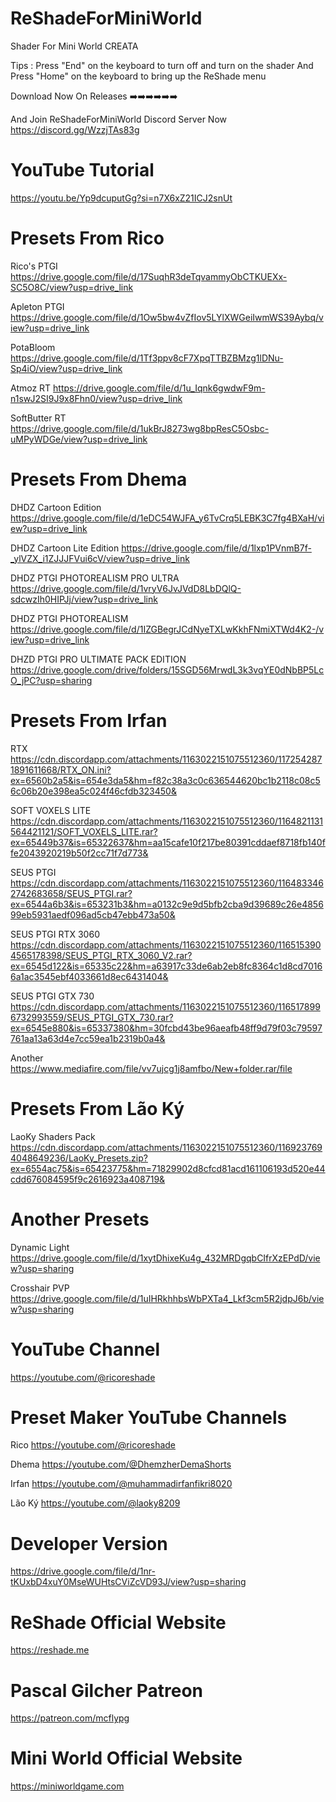 # ReShadeForMiniWorld

Shader For Mini World CREATA

Tips : Press "End" on the keyboard to turn off and turn on the shader And Press "Home" on the keyboard to bring up the ReShade menu

Download Now On Releases ➡️➡️➡️➡️➡️➡️

And Join ReShadeForMiniWorld Discord Server Now
https://discord.gg/WzzjTAs83g

# YouTube Tutorial

https://youtu.be/Yp9dcuputGg?si=n7X6xZ21ICJ2snUt

# Presets From Rico

Rico's PTGI
https://drive.google.com/file/d/17SuqhR3deTqvammyObCTKUEXx-SC5O8C/view?usp=drive_link

Apleton PTGI
https://drive.google.com/file/d/1Ow5bw4vZfIov5LYlXWGeiIwmWS39Aybq/view?usp=drive_link

PotaBloom
https://drive.google.com/file/d/1Tf3ppv8cF7XpqTTBZBMzg1lDNu-Sp4iO/view?usp=drive_link

Atmoz RT
https://drive.google.com/file/d/1u_Iqnk6gwdwF9m-n1swJ2SI9J9x8Fhn0/view?usp=drive_link

SoftButter RT
https://drive.google.com/file/d/1ukBrJ8273wg8bpResC5Osbc-uMPyWDGe/view?usp=drive_link

# Presets From Dhema

DHDZ Cartoon Edition
https://drive.google.com/file/d/1eDC54WJFA_y6TvCrq5LEBK3C7fg4BXaH/view?usp=drive_link

DHDZ Cartoon Lite Edition
https://drive.google.com/file/d/1lxp1PVnmB7f-_ylVZX_i1ZJJJFVui6cV/view?usp=drive_link

DHDZ PTGI PHOTOREALISM PRO ULTRA
https://drive.google.com/file/d/1vryV6JvJVdD8LbDQlQ-sdcwzIh0HIPJj/view?usp=drive_link

DHDZ PTGI PHOTOREALISM
https://drive.google.com/file/d/1IZGBegrJCdNyeTXLwKkhFNmiXTWd4K2-/view?usp=drive_link

DHZD PTGI PRO ULTIMATE PACK EDITION
https://drive.google.com/drive/folders/15SGD56MrwdL3k3vqYE0dNbBP5LcO_jPC?usp=sharing

# Presets From Irfan

RTX
https://cdn.discordapp.com/attachments/1163022151075512360/1172542871891611668/RTX_ON.ini?ex=6560b2a5&is=654e3da5&hm=f82c38a3c0c636544620bc1b2118c08c56c06b20e398ea5c024f46cfdb323450&

SOFT VOXELS LITE
https://cdn.discordapp.com/attachments/1163022151075512360/1164821131564421121/SOFT_VOXELS_LITE.rar?ex=65449b37&is=65322637&hm=aa15cafe10f217be80391cddaef8718fb140ffe2043920219b50f2cc71f7d773&

SEUS PTGI
https://cdn.discordapp.com/attachments/1163022151075512360/1164833462742683658/SEUS_PTGI.rar?ex=6544a6b3&is=653231b3&hm=a0132c9e9d5bfb2cba9d39689c26e485699eb5931aedf096ad5cb47ebb473a50&

SEUS PTGI RTX 3060
https://cdn.discordapp.com/attachments/1163022151075512360/1165153904565178398/SEUS_PTGI_RTX_3060_V2.rar?ex=6545d122&is=65335c22&hm=a63917c33de6ab2eb8fc8364c1d8cd70166a1ac3545ebf4033661d8ec6431404&

SEUS PTGI GTX 730
https://cdn.discordapp.com/attachments/1163022151075512360/1165178996732993559/SEUS_PTGI_GTX_730.rar?ex=6545e880&is=65337380&hm=30fcbd43be96aeafb48ff9d79f03c79597761aa13a63d4e7cc59ea1b2319b0a4&

Another
https://www.mediafire.com/file/vv7ujcg1j8amfbo/New+folder.rar/file

# Presets From Lão Ký

LaoKy Shaders Pack
https://cdn.discordapp.com/attachments/1163022151075512360/1169237694048649236/LaoKy_Presets.zip?ex=6554ac75&is=65423775&hm=71829902d8cfcd81acd161106193d520e44cdd676084595f9c2616923a408719&

# Another Presets

Dynamic Light
https://drive.google.com/file/d/1xytDhixeKu4g_432MRDgqbCIfrXzEPdD/view?usp=sharing

Crosshair PVP
https://drive.google.com/file/d/1uIHRkhhbsWbPXTa4_Lkf3cm5R2jdpJ6b/view?usp=sharing

# YouTube Channel

https://youtube.com/@ricoreshade

# Preset Maker YouTube Channels

Rico
https://youtube.com/@ricoreshade

Dhema
https://youtube.com/@DhemzherDemaShorts

Irfan
https://youtube.com/@muhammadirfanfikri8020

Lão Ký
https://youtube.com/@laoky8209

# Developer Version

https://drive.google.com/file/d/1nr-tKUxbD4xuY0MseWUHtsCViZcVD93J/view?usp=sharing

# ReShade Official Website

https://reshade.me

# Pascal Gilcher Patreon

https://patreon.com/mcflypg

# Mini World Official Website

https://miniworldgame.com
